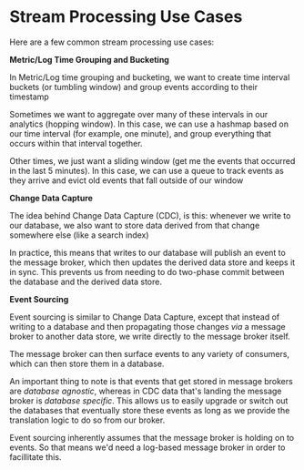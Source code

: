 # Stream Processing Use Cases

Here are a few common stream processing use cases:

**Metric/Log Time Grouping and Bucketing**

In Metric/Log time grouping and bucketing, we want to create time interval buckets (or tumbling window) and group events according to their timestamp

Sometimes we want to aggregate over many of these intervals in our analytics (hopping window). In this case, we can use a hashmap based on our time interval (for example, one minute), and group everything that occurs within that interval together.

Other times, we just want a sliding window (get me the events that occurred in the last 5 minutes). In this case, we can use a queue to track events as they arrive and evict old events that fall outside of our window

**Change Data Capture**

The idea behind Change Data Capture (CDC), is this: whenever we write to our database, we also want to store data derived from that change somewhere else (like a search index)

In practice, this means that writes to our database will publish an event to the message broker, which then updates the derived data store and keeps it in sync. This prevents us from needing to do two-phase commit between the database and the derived data store.

**Event Sourcing**

Event sourcing is similar to Change Data Capture, except that instead of writing to a database and then propagating those changes _via_ a message broker to another data store, we write directly to the message broker itself.

The message broker can then surface events to any variety of consumers, which can then store them in a database.

An important thing to note is that events that get stored in message brokers are _database agnostic_, whereas in CDC data that's landing the message broker is _database specific_. This allows us to easily upgrade or switch out the databases that eventually store these events as long as we provide the translation logic to do so from our broker.

Event sourcing inherently assumes that the message broker is holding on to events. So that means we'd need a log-based message broker in order to facillitate this.
